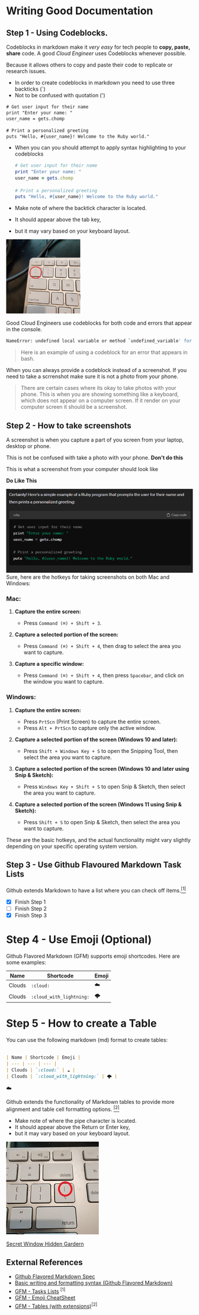 # Writing Good Documentation

## Step 1 - Using Codeblocks.

Codeblocks in markdown make it *very easy* for tech people to **copy, paste, share** code.
A good _Cloud Engineer_ uses Codeblocks whenever possible.

Because it allows others to copy and paste their code to replicate or research issues.


- In order to create codeblocks in markdown you need to use three backticks (`)
- Not to be confused with quotation (')
```
# Get user input for their name
print "Enter your name: "
user_name = gets.chomp

# Print a personalized greeting
puts "Hello, #{user_name}! Welcome to the Ruby world."
```

- When you can you should attempt to apply syntax highlighting to your codeblocks

  ```ruby
  # Get user input for their name
  print "Enter your name: "
  user_name = gets.chomp

  # Print a personalized greeting
  puts "Hello, #{user_name}! Welcome to the Ruby world."
  ```

- Make note of where the backtick character is located.
- It should appear above the tab key,
- but it may vary based on your keyboard layout.

<img width="200px" src="assets/backtick-key.jpg" />

Good Cloud Engineers use codeblocks for both code and errors that appear in the console.

```bash
NameError: undefined local variable or method `undefined_variable' for main:Object
```
> Here is an example of using a codeblock for an error that appears in bash.

When you can always provide a codeblock instead of a screenshot.
If you need to take a scrrenshot make sure it is not a photo from your phone.

> There are certain cases where its okay to take photos with your phone. This is when you are showing something like a keyboard, which does not appear on a computer screen. If it render on your computer screen it should be a screenshot.

## Step 2 - How to take screenshots

A screenshot is when you capture a part of you screen from your laptop, desktop or phone.

This is not be confused with take a photo with your phone.  **Don't do this**

This is what a screenshot from your computer should look like

**Do Like This**

![screenshot example](assets/screenshot-example.png)
Sure, here are the hotkeys for taking screenshots on both Mac and Windows:

### Mac:

1. **Capture the entire screen:**
   - Press `Command (⌘) + Shift + 3`.

2. **Capture a selected portion of the screen:**
   - Press `Command (⌘) + Shift + 4`, then drag to select the area you want to capture.

3. **Capture a specific window:**
   - Press `Command (⌘) + Shift + 4`, then press `Spacebar`, and click on the window you want to capture.

### Windows:

1. **Capture the entire screen:**
   - Press `PrtScn` (Print Screen) to capture the entire screen.
   - Press `Alt + PrtScn` to capture only the active window.

2. **Capture a selected portion of the screen (Windows 10 and later):**
   - Press `Shift + Windows Key + S` to open the Snipping Tool, then select the area you want to capture.

3. **Capture a selected portion of the screen (Windows 10 and later using Snip & Sketch):**
   - Press `Windows Key + Shift + S` to open Snip & Sketch, then select the area you want to capture.

4. **Capture a selected portion of the screen (Windows 11 using Snip & Sketch):**
   - Press `Shift + S` to open Snip & Sketch, then select the area you want to capture.

These are the basic hotkeys, and the actual functionality might vary slightly depending on your specific operating system version.

## Step 3 - Use Github Flavoured Markdown Task Lists
Github extends Markdown to have a list where you can check off items.[<sup>[1]<sup/>](#external-references)
- [x] Finish Step 1
- [ ] Finish Step 2
- [x] Finish Step 3

# Step 4 - Use Emoji  (Optional)

Github Flavored Markdown (GFM) supports emoji shortcodes.
Here are some examples:

| Name | Shortcode | Emoji |
| --- | --- | --- |
| Clouds | `:cloud:` | :cloud: |
| Clouds | `:cloud_with_lightning:` | :cloud_with_lightning: |


# Step 5 - How to create a Table

You can use the following markdown (md) format to create tables:

```markdown

| Name | Shortcode | Emoji |
| --- | --- | --- |
| Clouds | `:cloud:` | ☁️ |
| Clouds | `:cloud_with_lightning:` | 🌩️ |
```
:cloud:

Github extends the functionality of Markdown tables to provide more alignment and table cell formatting options.  [<sup>[2]</sup>](#external-references)
- Make note of where the pipe character is located.
- It should appear above the Return or Enter key,
- but it may vary based on your keyboard layout.

![Photo of pipe character on a keyboard](assets/pipe-char.jpg)

[Secret Window Hidden Gardern](secret-window/hidden-garden.md)
## External References

- [Github Flavored Markdown Spec](https://github.github.com/gfm/)
- [Basic writing and formatting syntax (Github Flavored Markdown)](https://docs.github.com/en/get-started/writing-on-github/getting-started-with-writing-and-formatting-on-github/basic-writing-and-formatting-syntax)
- [GFM - Tasks Lists](https://docs.github.com/en/get-started/writing-on-github/getting-started-with-writing-and-formatting-on-github/basic-writing-and-formatting-syntax#task-lists) <sup>[1]<sup/>
- [GFM - Emoji CheatSheet](https://github.com/ikatyang/emoji-cheat-sheet)
- [GFM - Tables (with extensions)](https://github.github.com/gfm/#tables-extension-)<sup>[2]<sup/>
